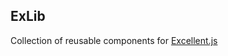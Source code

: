 ExLib
-----

Collection of reusable components for [Excellent.js]

[Excellent.js]:https://github.com/vitaly-t/excellent
